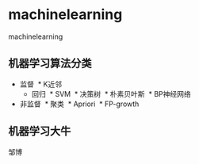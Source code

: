 # machinelearning
machinelearning

## 机器学习算法分类

+ 监督
  * K近邻
  * 回归
  * SVM
  * 决策树
  * 朴素贝叶斯
  * BP神经网络
+ 非监督
  * 聚类
  * Apriori
  * FP-growth

## 机器学习大牛 

邹博
